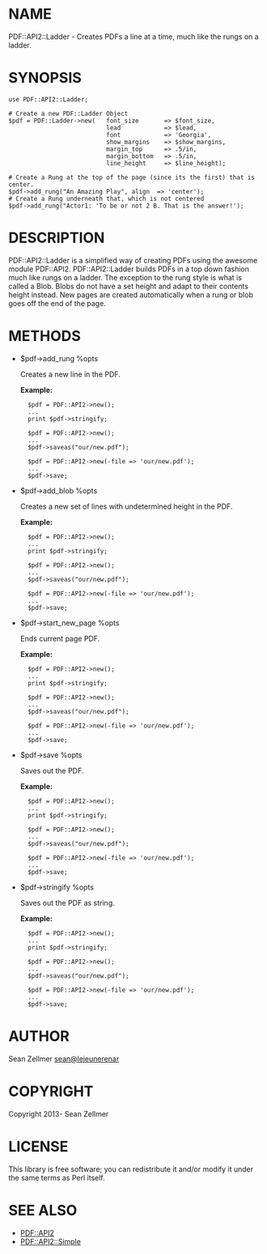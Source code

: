 # NAME

PDF::API2::Ladder - Creates PDFs a line at a time, much like the rungs on a ladder.

# SYNOPSIS

    use PDF::API2::Ladder;

    # Create a new PDF::Ladder Object
    $pdf = PDF::Ladder->new(   font_size       => $font_size,
                               lead            => $lead,
                               font            => 'Georgia',
                               show_margins    => $show_margins,
                               margin_top      => .5/in,
                               margin_bottom   => .5/in,
                               line_height     => $line_height);

    # Create a Rung at the top of the page (since its the first) that is center.
    $pdf->add_rung("An Amazing Play", align  => 'center');
    # Create a Rung underneath that, which is not centered
    $pdf->add_rung("Actor1: 'To be or not 2 B. That is the answer!');

# DESCRIPTION

PDF::API2::Ladder is a simplified way of creating PDFs using the awesome module PDF::API2. PDF::API2::Ladder builds PDFs in a top down fashion much like rungs on a ladder. The exception to the rung style is what is called a Blob. Blobs do not have a set height and adapt to their contents height instead. New pages are created automatically when a rung or blob goes off the end of the page.

# METHODS

- $pdf->add\_rung %opts

    Creates a new line in the PDF.

    __Example:__

        $pdf = PDF::API2->new();
        ...
        print $pdf->stringify;

        $pdf = PDF::API2->new();
        ...
        $pdf->saveas("our/new.pdf");

        $pdf = PDF::API2->new(-file => 'our/new.pdf');
        ...
        $pdf->save;

- $pdf->add\_blob %opts

    Creates a new set of lines with undetermined height in the PDF.

    __Example:__

        $pdf = PDF::API2->new();
        ...
        print $pdf->stringify;

        $pdf = PDF::API2->new();
        ...
        $pdf->saveas("our/new.pdf");

        $pdf = PDF::API2->new(-file => 'our/new.pdf');
        ...
        $pdf->save;

- $pdf->start\_new\_page %opts

    Ends current page PDF.

    __Example:__

        $pdf = PDF::API2->new();
        ...
        print $pdf->stringify;

        $pdf = PDF::API2->new();
        ...
        $pdf->saveas("our/new.pdf");

        $pdf = PDF::API2->new(-file => 'our/new.pdf');
        ...
        $pdf->save;

- $pdf->save %opts

    Saves out the PDF.

    __Example:__

        $pdf = PDF::API2->new();
        ...
        print $pdf->stringify;

        $pdf = PDF::API2->new();
        ...
        $pdf->saveas("our/new.pdf");

        $pdf = PDF::API2->new(-file => 'our/new.pdf');
        ...
        $pdf->save;

- $pdf->stringify %opts

    Saves out the PDF as string.

    __Example:__

        $pdf = PDF::API2->new();
        ...
        print $pdf->stringify;

        $pdf = PDF::API2->new();
        ...
        $pdf->saveas("our/new.pdf");

        $pdf = PDF::API2->new(-file => 'our/new.pdf');
        ...
        $pdf->save;

# AUTHOR

Sean Zellmer <sean@lejeunerenar>

# COPYRIGHT

Copyright 2013- Sean Zellmer

# LICENSE

This library is free software; you can redistribute it and/or modify
it under the same terms as Perl itself.

# SEE ALSO

- [PDF::API2](http://search.cpan.org/perldoc?PDF::API2)
- [PDF::API2::Simple](http://search.cpan.org/perldoc?PDF::API2::Simple)
